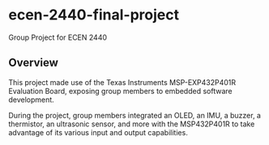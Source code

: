 # ecen-2440-final-project
Group Project for ECEN 2440

## Overview

This project made use of the Texas Instruments MSP-EXP432P401R Evaluation Board, exposing group members to embedded software development.

During the project, group members integrated an OLED, an IMU, a buzzer, a thermistor, an ultrasonic sensor, and more with the MSP432P401R to take advantage of its various input and output capabilities.
